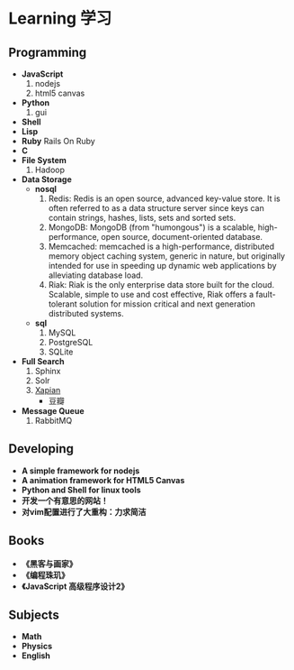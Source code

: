 Learning 学习
=============

## Programming
- **JavaScript**
    1. nodejs
    2. html5 canvas
- **Python**
    1. gui
- **Shell**
- **Lisp**
- **Ruby**
    Rails On Ruby
- **C**
- **File System**
    1. Hadoop
- **Data Storage**
    - **nosql**
        1. Redis:
            Redis is an open source, advanced key-value store. It is often
            referred to as a data structure server since keys can contain
            strings, hashes, lists, sets and sorted sets.
        2. MongoDB:
            MongoDB (from "humongous") is a scalable, high-performance, open
            source, document-oriented database.
        3. Memcached:
            memcached is a high-performance, distributed memory object caching
            system, generic in nature, but originally intended for use in
            speeding up dynamic web applications by alleviating database load.
        4. Riak:
            Riak is the only enterprise data store built for the cloud.
            Scalable, simple to use and cost effective, Riak offers a
            fault-tolerant solution for mission critical and next generation
            distributed systems.
    - **sql**
        1. MySQL
        2. PostgreSQL
        3. SQLite
- **Full Search**
    1. Sphinx
    2. Solr
    3. [Xapian](http://xapian.org/)
        - 豆瓣
- **Message Queue**
    1. RabbitMQ

## Developing
- **A simple framework for nodejs**
- **A animation framework for HTML5 Canvas**
- **Python and Shell for linux tools**
- **开发一个有意思的网站！**
- **对vim配置进行了大重构：力求简洁**

## Books
- **《黑客与画家》**
- **《编程珠玑》**
- **《JavaScript 高级程序设计2》**

## Subjects
- **Math**
- **Physics**
- **English**
